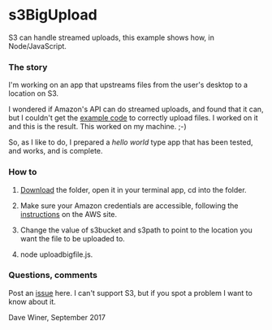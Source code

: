 # s3BigUpload

S3 can handle streamed uploads, this example shows how, in Node/JavaScript.

### The story

I'm working on an app that upstreams files from the user's desktop to a location on S3. 

I wondered if Amazon's API can do streamed uploads, and found that it can, but I couldn't get the <a href="https://aws.amazon.com/blogs/developer/announcing-the-amazon-s3-managed-uploader-in-the-aws-sdk-for-javascript/">example code</a> to correctly upload files. I worked on it and this is the result. This worked on my machine. ;-)

So, as I like to do, I prepared a <i>hello world</i> type app that has been tested, and works, and is complete. 

### How to

1. <a href="https://github.com/scripting/s3BigUpload/archive/master.zip">Download</a> the folder, open it in your terminal app, cd into the folder.

2. Make sure your Amazon credentials are accessible, following the <a href="http://docs.aws.amazon.com/sdk-for-javascript/v2/developer-guide/setting-credentials.html">instructions</a> on the AWS site. 

3. Change the value of s3bucket and s3path to point to the location you want the file to be uploaded to.

4. node uploadbigfile.js. 

### Questions, comments

Post an <a href="https://github.com/scripting/s3BigUpload/issues">issue</a> here. I can't support S3, but if you spot a problem I want to know about it.

Dave Winer, September 2017

